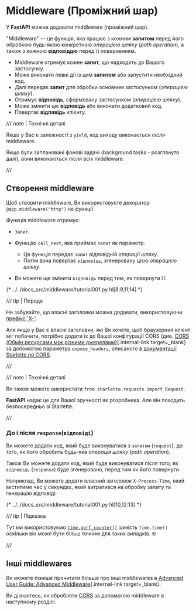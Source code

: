 # Middleware (Проміжний шар)

У **FastAPI** можна додавати middleware (проміжний шар).

"Middleware" — це функція, яка працює з кожним **запитом** перед його обробкою будь-якою конкретною *операцією шляху* (*path operation*), а також з кожною **відповіддю** перед її поверненням.

* Middleware отримує кожен **запит**, що надходить до Вашого застосунку.
* Може виконати певні дії із цим **запитом** або запустити необхідний код.
* Далі передає **запит** для обробки основним застосунком (*операцією шляху*).
* Отримує **відповідь**, сформовану застосунком (*операцією шляху*).
* Може змінити цю **відповідь** або виконати додатковий код.
* Повертає **відповідь** клієнту.

/// note | Технічні деталі

Якщо у Вас є залежності з `yield`, код виходу виконається *після* middleware.

Якщо були заплановані фонові задачі (background tasks - розглянуто далі), вони виконаються *після* всіх middleware.

///

## Створення middleware

Щоб створити middleware, Ви використовуєте декоратор `@app.middleware("http")` на функції.

Функція middleware отримує:

* `Запит`.
* Функцію `call_next`, яка приймає `запит` як параметр.
    * Ця функція передає `запит` відповідній *операції шляху*.
    * Потім вона повертає `відповідь`, згенеровану цією *операцією шляху*.

* Ви можете ще змінити `відповідь` перед тим, як повернути її.


{* ../../docs_src/middleware/tutorial001.py hl[8:9,11,14] *}

/// tip | Порада

Не забувайте, що власні заголовки можна додавати, використовуючи <a href="https://developer.mozilla.org/en-US/docs/Web/HTTP/Headers" class="external-link" target="_blank">префікс 'X-'</a>.

Але якщо у Вас є власні заголовки, які Ви хочете, щоб браузерний клієнт міг побачити, потрібно додати їх до Вашої конфігурації CORS (див. [CORS (Обмін ресурсами між різними джерелами)](cors.md){.internal-link target=_blank} за допомогою параметра `expose_headers`, описаного в <a href="https://www.starlette.io/middleware/#corsmiddleware" class="external-link" target="_blank">документації Starlette по CORS</a>.

///

/// note | Технічні деталі

Ви також можете використати `from starlette.requests import Request`.

**FastAPI** надає це для Вашої зручності як розробника. Але він походить безпосередньо зі Starlette.

///

### До і після `response`(`відповіді`)

Ви можете додати код, який буде виконуватися з `запитом` (`request`), до того, як його обробить будь-яка *операція шляху* (*path operation*).

Також Ви можете додати код, який буде виконуватися після того, як `відповідь` (`response`) буде згенеровано, перед тим як його повернути.

Наприклад, Ви можете додати власний заголовок `X-Process-Time`, який міститиме час у секундах, який витратився на обробку запиту та генерацію відповіді:

{* ../../docs_src/middleware/tutorial001.py hl[10,12:13] *}


/// tip | Підказка

Тут ми використовуємо <a href="https://docs.python.org/3/library/time.html#time.perf_counter" class="external-link" target="_blank">`time.perf_counter()`</a> замість `time.time()` оскільки він може бути більш точним для таких випадків. 🤓

///

## Інші middlewares

Ви можете пізніше прочитати більше про інші middlewares в [Advanced User Guide: Advanced Middleware](../advanced/middleware.md){.internal-link target=_blank}.

Ви дізнаєтесь, як обробляти <abbr title="Cross-Origin Resource Sharing">CORS</abbr> за допомогою middleware в наступному розділі.
